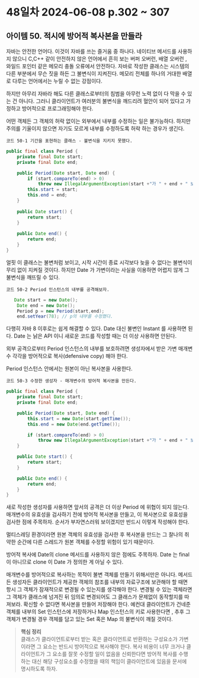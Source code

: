 # 48일차 2024-06-08 p.302 ~ 307

## 아이템 50. 적시에 방어적 복사본을 만들라

자바는 안전한 언어다. 
이것이 자바를 쓰는 즐거움 중 하나다. 
네이티브 메서드를 사용하지 않으니 C,C++ 같이 안전하지 않은 언어에서 흔히 보는 버퍼 오버런, 
배열 오버런 , 와일드 포인터 같은 메모리 충돌 오류에서 안전하다.
자바로 작성한 클래스는 시스템의 다른 부분에서 무슨 짓을 하든 그 불변식이 지켜진다. 메모리 전체를 하나의 거대한 배열로 다루는 언어에서는 누릴 수 없는
강점이다. 

하지만 아무리 자바라 해도 다른 클래스로부터의 침범을 아무런 노력 없이 다 막을 수 있는 건 아니다.
그러니 클라이언트가 여러분의 불변식을 깨드리려 혈안이 되어 있다고 가정하고 방어적으로 프로그래밍해야 한다.

어떤 객체든 그 객체의 허락 없이는 외부에서 내부를 수정하는 일은 불가능하다. 하지만
주의를 기울이지 않으면 자기도 모르게 내부를 수정하도록 허락 하는 경우가 생긴다.

`코드 50-1 기간을 표현하는 클래스 - 불변식을 지키지 못했다.` 

```java
public final class Period {
    private final Date start;
    private final Date end;

    public Period(Date start, Date end) {
        if (start.compareTo(end) > 0) 
            throw new IllegalArgumentException(start +"가 " + end + " 보다 늦다.");
        this.start = start;
        this.end = end;
    }
    
    public Date start() {
        return start;
    }
    
    public Date end() {
        return end;
    }
}

```
얼핏 이 클래스는 불변처럼 보이고, 시작 시간이 종료 시각보다 늦을 수 없다는 불변식이 무리 없이 지켜질 것이다.
하지만 Date 가 가변이라는 사실을 이용하면 어렵지 않게 그 불변식을 깨뜨릴 수 있다.


`코드 50-2 Period 인스턴스의 내부를 공격해보자.` 

```java
   Date start = new Date();
    Date end = new Date();
    Period p = new Period(start,end);
    end.setYear(78); // p의 내부를 수정했다.
```

다행히 자바 8 이후로는 쉽게 해결할 수 있다. Date 대신 불변인 Instant 를 사용하면 된다.
Date 는 낡은 API 이니 새로운 코드를 작성할 때는 더 이상 사용하면 안된다.

외부 공격으로부터 Period 인스턴스의 내부를 보호하려면 생성자에서 받은 가변 매개변수 각각을 방어적으로 복사(defensive copy) 해야 한다.

Period 인스턴스 안에서는 원본이 아닌 복사본을 사용한다.

`코드 50-3 수정한 생성자 - 매개변수의 방어적 복사본을 만든다. `

```java
public final class Period {
    private final Date start;
    private final Date end;

    public Period(Date start, Date end) {
        this.start = new Date(start.getTime());
        this.end = new Date(end.getTime());

        if (start.compareTo(end) > 0)
            throw new IllegalArgumentException(start +"가 " + end + " 보다 늦다.");
    }

    public Date start() {
        return start;
    }

    public Date end() {
        return end;
    }
}

```
새로 작성한 생성자를 사용하면 앞서의 공격은 더 이상 Period 에 위협이 되지 않는다. 
매개변수의 유효성을 검사하기 전에 방어적 복사본을 만들고, 이 복사본으로 유효성을 검사한 점에 주목하자.
순서가 부자연스러워 보이겠지만 반드시 이렇게 작성해야 한다.

멀티스레딩 환경이라면 원본 객체의 유효성을 검사한 후 복사본을 만드는 그 찰나의 취약한 순간에
다른 스레드가 원본 객체를 수정할 위험이 있기 때문이다.

방어적 복사에 Date의 clone 메서드를 사용하지 않은 점에도 주목하자.
Date 는 final 이 아니므로 clone 이 Date 가 정의한 게 아닐 수 있다.

매개변수를 방어적으로 복사하는 목적이 불변 객체를 만들기 위해서만은 아니다.
메서드든 생성자든 클라이언트가 제공한 객체의 참조를 내부의 자료구조에 보관해야 할 때면 항시 그 객체가 잠재적으로 변경될 수 있는지를 생각해야 한다.
변경될 수 있는 객체라면 그 객체가 클래스에 넘겨진 뒤 임의로 변경되어도 그 클래스가 문제없이 동작할지를 따져보라.
확신할 수 없다면 복사본을 만들어 저장해야 한다. 예컨대 클라이언트가 건네준 객체를 내부의 Set 인스턴스에 저장하거나
Map 인스턴스의 키로 사용한다면 , 추후 그 객체가 변경될 경우 객체를 담고 있는 Set 혹은 Map 의 불변식이 깨질 것이다.

> **핵심 정리**
> <br/>
> 클래스가 클라이언트로부터 받는 혹은 클라이언트로 반환하는 구성요소가 가변이라면 그 요소는 반드시 방어적으로 복사해야 한다.
> 복사 비용이 너무 크거나 클라이언트가 그 요소를 잘못 수정할 일이 없음을 신뢰한다면 방어적 복사를 수행하는 대신 해당 구성요소를 수정했을 때의
> 책임이 클라이언트에 있음을 문서에 명시하도록 하자.